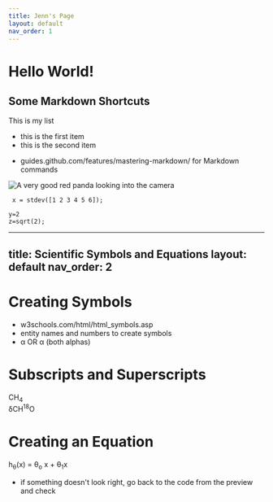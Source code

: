 ```yaml
---
title: Jenn's Page 
layout: default
nav_order: 1 
---
```


# Hello World! 

## Some Markdown Shortcuts 
This is my list 
* this is the first item
* this is the second item
- guides.github.com/features/mastering-markdown/ for Markdown commands 

![A very good red panda looking into the camera](https://cdn.cnn.com/cnnnext/dam/assets/200227103054-red-panda-stock-exlarge-169.jpg)

``` x = stdev([1 2 3 4 5 6]);```
```
y=2
z=sqrt(2);
```

---
title: Scientific Symbols and Equations
layout: default
nav_order: 2
---

# Creating Symbols
* w3schools.com/html/html_symbols.asp
* entity names and numbers to create symbols 
* &alpha; OR &#945; (both alphas)

# Subscripts and Superscripts
CH<sub>4</sub>
<br>
&delta;CH<sup>18</sup>O

# Creating an Equation
h<sub>&theta;</sub>(x) = &theta;<sub>o</sub> x + &theta;<sub>1</sub>x
* if something doesn't look right, go back to the code from the preview and check 


